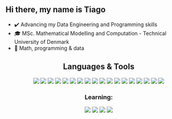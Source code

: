 <h2 align="left">Hi there, my name is Tiago</h2>

- ✔️ Advancing my Data Engineering and Programming skills
- 🎓 MSc. Mathematical Modelling and Computation - Technical University of Denmark
- 💖 Math, programming & data

<!--
### Languages and Tools 

<br />

<p align="left">
  <code><img src="logos/python-original-wordmark.svg" alt="python" width="40" height="40"  /></code>&nbsp;
  <code><img src="logos/csharp-original.svg" alt="csharp" width="40" height="40"  /></code>&nbsp;
  <code><img src="logos/sqlserverlogo.png" alt="sqlserver" width="40" height="40"  /></code>&nbsp;
  <code><img src="logos/git-plain-wordmark.svg" alt="git" width="40" height="40"  /></code>&nbsp;
  <code><img src="logos/vscode-original.svg" alt="vscode" width="40" height="40"  /></code>&nbsp;
  <code><img src="logos/jupyter-original-wordmark.svg" alt="jupyter" width="40" height="40"  /></code>&nbsp;
  <code><img src="logos/github-original-wordmark.svg" alt="github" width="40" height="40"  /></code>&nbsp;
  <code><img src="logos/bitbucket-original-wordmark.svg" alt="bitbucket" width="40" height="40"  /></code>&nbsp;
  <code><img src="logos/amazon.svg" alt="python" width="40" height="40"  /></code>&nbsp;
  <code><img src="logos/unity-original.svg" alt="unity" width="40" height="40"  /></code>&nbsp;
</p>
-->
<h2 align="center">Languages & Tools</h2>

<p align="center">
<img src="https://img.shields.io/badge/-Python-2d2d2d?style=flat-square&logo=python"/>
<img src="https://img.shields.io/badge/-SQL-2d2d2d?style=flat-square&logo=Microsoft SQL Server"/>
<img src="https://img.shields.io/badge/-Git-2d2d2d?style=flat-square&logo=git"/>
<img src="https://img.shields.io/badge/-Docker-black?style=flat-square&logo=docker"/>
<img src="https://img.shields.io/badge/-MSSQL Server-black?style=flat-square&logo=microsoft%20sql%20server"/>
<img src="https://img.shields.io/badge/-PostgreSQL-black?style=flat-square&logo=PostgreSQL"/>
<img src="https://img.shields.io/badge/-Elasticsearch-black?style=flat-square&logo=Elasticsearch"/>

<img src="https://img.shields.io/badge/-AWS-black?style=flat-square&logo=amazonaws"/>
<img src="https://img.shields.io/badge/-Azure-black?style=flat-square&logo=microsoftazure"/>
<img src="https://img.shields.io/badge/-Oracle Cloud-black?style=flat-square&logo=oracle"/>
<img src="https://img.shields.io/badge/-HTML-black?style=flat-square&logo=html5"/>
<img src="https://img.shields.io/badge/-CSS-black?style=flat-square&logo=css3"/>
<img src="https://img.shields.io/badge/-Jupyter-black?style=flat-square&logo=Jupyter"/>
<img src="https://img.shields.io/badge/-Netlify-black?style=flat-square&logo=netlify"/>
<img src="https://img.shields.io/badge/-PySpark-black?style=flat-square&logo=apachespark"/>
<img src="https://img.shields.io/badge/-FastAPI-black?style=flat-square&logo=fastapi"/>
<img src="https://img.shields.io/badge/-Unity-black?style=flat-square&logo=unity"/>
<img src="https://img.shields.io/badge/-Flask-black?style=flat-square&logo=flask"/>

</p>

<h3 align="center">Learning:</h3>
<p align="center">
<img src="https://img.shields.io/badge/-Airflow-black?style=flat-square&logo=apacheairflow"/>
<img src="https://img.shields.io/badge/-GitHub Actions-black?style=flat-square&logo=githubactions"/>
<img src="https://img.shields.io/badge/-MongoDB-black?style=flat-square&logo=mongoDB"/>
<img src="https://img.shields.io/badge/-Kafka-black?style=flat-square&logo=apachekafka"/>

</p>


<br />

<!--[![My GitHub Language Stats](https://github-readme-stats.vercel.app/api/top-langs/?username=tngaspar&langs_count=3&hide=jupyter%20notebook&count_private=true&theme=tokyonight)]()-->

